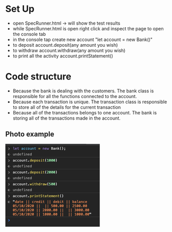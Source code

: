 # Set Up

- open SpecRunner.html -> will show the test results
- while SpecRunner.html is open right click and inspect the page to open the console tab
- in the console tap create new account "let account = new Bank()"
- to deposit account.deposit(any amount you wish)
- to withdraw account.withdraw(any amount you wish)
- to print all the activity account.printStatement()

# Code structure

- Because the bank is dealing with the customers. The bank class is responsible for all the functions connected to the account.
- Because each transaction is unique. The transaction class is responsible to store all of the details for the current transaction
- Because all of the transactions belongs to one account. The bank is storing all of the transactions made in the account.

## Photo example

![appExample](https://raw.githubusercontent.com/Iliyan-Y/bank-tech-test/main/appExample.png)
